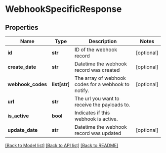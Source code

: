 # WebhookSpecificResponse

## Properties
Name | Type | Description | Notes
------------ | ------------- | ------------- | -------------
**id** | **str** | ID of the webhook record | [optional] 
**create_date** | **str** | Datetime the webhook record was created | [optional] 
**webhook_codes** | **list[str]** | The array of webhook codes for a webhook to notify. | [optional] 
**url** | **str** | The url you want to receive the payloads to. | 
**is_active** | **bool** | Indicates if this webhook is active. | 
**update_date** | **str** | Datetime the webhook record was updated | [optional] 

[[Back to Model list]](../README.md#documentation-for-models) [[Back to API list]](../README.md#documentation-for-api-endpoints) [[Back to README]](../README.md)


